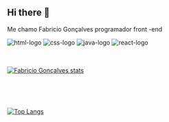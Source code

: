 ## Hi there 👋

Me chamo Fabricio Gonçalves programador front -end 

<img src= "https://img.shields.io/badge/HTML5-E34F26?style=for-the-badge&logo=html5&logoColor=white" alt="html-logo"/>
<img src= "https://img.shields.io/badge/CSS3-1572B6?style=for-the-badge&logo=css3&logoColor=white" alt="css-logo"/>
<img src= "https://img.shields.io/badge/JavaScript-F7DF1E?style=for-the-badge&logo=javascript&logoColor=black" alt="java-logo"/>
<img src= "https://img.shields.io/badge/React-20232A?style=for-the-badge&logo=react&logoColor=61DAFB" alt="react-logo"/>
<br>
<br>
<br>

[![Fabricio Gonçalves stats](https://github-readme-stats.vercel.app/api?username=FabricioGS34)](https://github.com/anuraghazra/github-readme-stats)

<br>
<br>
<br>

[![Top Langs](https://github-readme-stats.vercel.app/api/top-langs/?username=FabricioGS34)](https://github.com/anuraghazra/github-readme-stats)

